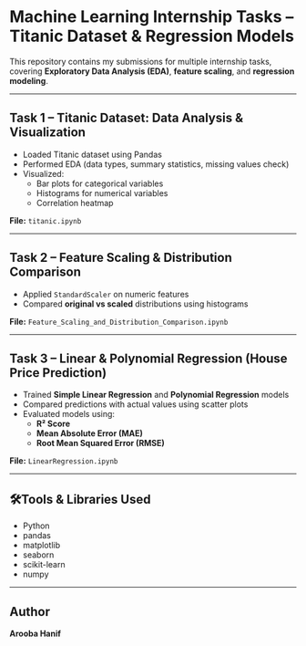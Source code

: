 # Machine Learning Internship Tasks – Titanic Dataset & Regression Models

This repository contains my submissions for multiple internship tasks, covering **Exploratory Data Analysis (EDA)**, **feature scaling**, and **regression modeling**.

---

## Task 1 – Titanic Dataset: Data Analysis & Visualization
- Loaded Titanic dataset using Pandas
- Performed EDA (data types, summary statistics, missing values check)
- Visualized:
  - Bar plots for categorical variables
  - Histograms for numerical variables
  - Correlation heatmap

**File:** `titanic.ipynb`

---

## Task 2 – Feature Scaling & Distribution Comparison
- Applied `StandardScaler` on numeric features
- Compared **original vs scaled** distributions using histograms

**File:** `Feature_Scaling_and_Distribution_Comparison.ipynb`

---

## Task 3 – Linear & Polynomial Regression (House Price Prediction)
- Trained **Simple Linear Regression** and **Polynomial Regression** models
- Compared predictions with actual values using scatter plots
- Evaluated models using:
  - **R² Score**
  - **Mean Absolute Error (MAE)**
  - **Root Mean Squared Error (RMSE)**

**File:** `LinearRegression.ipynb`

---

## 🛠Tools & Libraries Used
- Python
- pandas
- matplotlib
- seaborn
- scikit-learn
- numpy

---

## Author
**Arooba Hanif**
